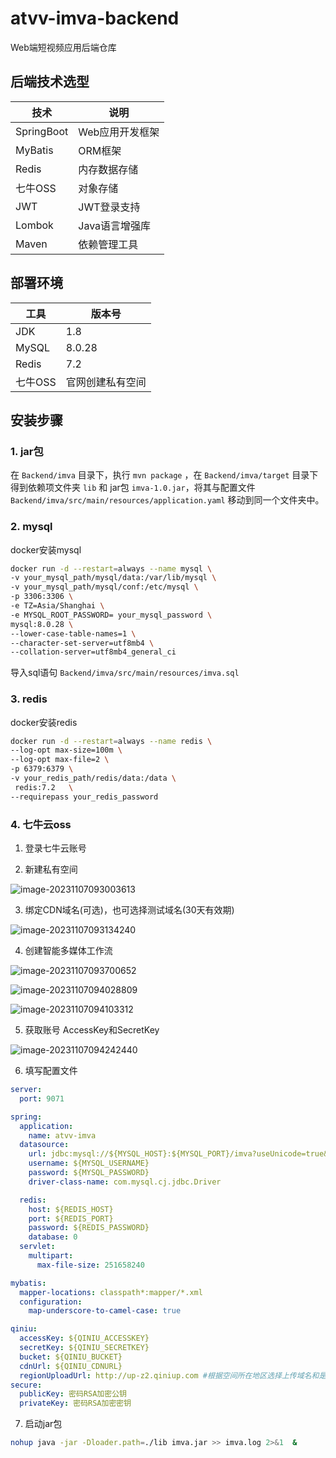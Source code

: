 # atvv-imva-backend
Web端短视频应用后端仓库



## 后端技术选型

| 技术       | 说明            |
| ---------- | --------------- |
| SpringBoot | Web应用开发框架 |
| MyBatis    | ORM框架         |
| Redis      | 内存数据存储    |
| 七牛OSS    | 对象存储        |
| JWT        | JWT登录支持     |
| Lombok     | Java语言增强库  |
| Maven      | 依赖管理工具    |



## 部署环境

| 工具    | 版本号           |
| ------- | ---------------- |
| JDK     | 1.8              |
| MySQL   | 8.0.28           |
| Redis   | 7.2              |
| 七牛OSS | 官网创建私有空间 |



## 安装步骤

### 1. jar包

在 `Backend/imva` 目录下，执行 `mvn package` ，在 `Backend/imva/target` 目录下得到依赖项文件夹 `lib` 和 jar包 `imva-1.0.jar`，将其与配置文件 `Backend/imva/src/main/resources/application.yaml` 移动到同一个文件夹中。

### 2. mysql

docker安装mysql

```bash
docker run -d --restart=always --name mysql \
-v your_mysql_path/mysql/data:/var/lib/mysql \
-v your_mysql_path/mysql/conf:/etc/mysql \
-p 3306:3306 \
-e TZ=Asia/Shanghai \
-e MYSQL_ROOT_PASSWORD= your_mysql_password \
mysql:8.0.28 \
--lower-case-table-names=1 \
--character-set-server=utf8mb4 \
--collation-server=utf8mb4_general_ci 
```

导入sql语句 `Backend/imva/src/main/resources/imva.sql`

### 3. redis

docker安装redis

```bash
docker run -d --restart=always --name redis \
--log-opt max-size=100m \
--log-opt max-file=2 \
-p 6379:6379 \
-v your_redis_path/redis/data:/data \
 redis:7.2   \
--requirepass your_redis_password
```

### 4. 七牛云oss

1. 登录七牛云账号

2. 新建私有空间

![image-20231107093003613](../assets/image-20231107093003613.png)

3. 绑定CDN域名(可选)，也可选择测试域名(30天有效期)

![image-20231107093134240](../assets/image-20231107093134240.png)

4. 创建智能多媒体工作流

![image-20231107093700652](../assets/image-20231107093700652.png)

![image-20231107094028809](../assets/image-20231107094028809.png)

![image-20231107094103312](../assets/image-20231107094103312.png)

5. 获取账号 AccessKey和SecretKey

![image-20231107094242440](../assets/image-20231107094242440.png)

6. 填写配置文件

```yaml
server:
  port: 9071

spring:
  application:
    name: atvv-imva
  datasource:
    url: jdbc:mysql://${MYSQL_HOST}:${MYSQL_PORT}/imva?useUnicode=true&characterEncoding=UTF-8&serverTimezone=Asia/Shanghai&useSSL=false&allowPublicKeyRetrieval=true&autoReconnect=true&allowMultiQueries=true
    username: ${MYSQL_USERNAME}
    password: ${MYSQL_PASSWORD}
    driver-class-name: com.mysql.cj.jdbc.Driver

  redis:
    host: ${REDIS_HOST}
    port: ${REDIS_PORT}
    password: ${REDIS_PASSWORD}
    database: 0
  servlet:
    multipart:
      max-file-size: 251658240

mybatis:
  mapper-locations: classpath*:mapper/*.xml
  configuration:
    map-underscore-to-camel-case: true

qiniu:
  accessKey: ${QINIU_ACCESSKEY}
  secretKey: ${QINIU_SECRETKEY}
  bucket: ${QINIU_BUCKET}
  cdnUrl: ${QINIU_CDNURL}
  regionUploadUrl: http://up-z2.qiniup.com #根据空间所在地区选择上传域名和是否使用https
secure:
  publicKey: 密码RSA加密公钥
  privateKey: 密码RSA加密密钥
```

7. 启动jar包

```bash
nohup java -jar -Dloader.path=./lib imva.jar >> imva.log 2>&1  &
```



